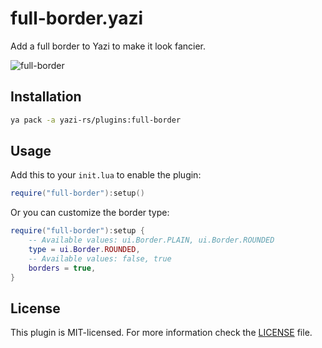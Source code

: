 # full-border.yazi

Add a full border to Yazi to make it look fancier.

![full-border](https://github.com/yazi-rs/plugins/assets/17523360/ef81b560-2465-4d36-abf2-5d21dcb7b987)

## Installation

```sh
ya pack -a yazi-rs/plugins:full-border
```

## Usage

Add this to your `init.lua` to enable the plugin:

```lua
require("full-border"):setup()
```

Or you can customize the border type:

```lua
require("full-border"):setup {
	-- Available values: ui.Border.PLAIN, ui.Border.ROUNDED
	type = ui.Border.ROUNDED,
	-- Available values: false, true
	borders = true,
}
```

## License

This plugin is MIT-licensed. For more information check the [LICENSE](LICENSE) file.
